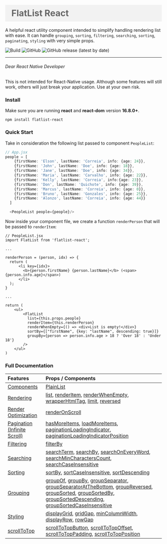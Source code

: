 <h1
style="
color: #666;
background-color: #f2f2f2;
padding: 10px 20px;
">
FlatList React
</h1>

A helpful react utility component intended to simplify handling rendering list with ease.
It can handle `grouping`, `sorting`, `filtering`, `searching`, `sorting`, `paginating`, `styling` with very simple props.

![Build](https://github.com/beforesemicolon/flatlist-react/workflows/Node.js%20CI/badge.svg)
![GitHub](https://img.shields.io/github/license/beforesemicolon/flatlist-react)
![GitHub release (latest by date)](https://img.shields.io/github/v/release/beforesemicolon/flatlist-react)

---

###### Dear React Native Developer
This is not intended for React-Native usage. Although some features will still work, others will just break your application. Use at your own risk.

### Install

Make sure you are running **react** and **react-dom** version **16.8.0+**.

```npm install flatlist-react```

### Quick Start

Take in consideration the following list passed to component `PeopleList`:

```ts
// App.jsx
people = [
    {firstName: 'Elson', lastName: 'Correia', info: {age: 24}},
    {firstName: 'John', lastName: 'Doe', info: {age: 18}},
    {firstName: 'Jane', lastName: 'Doe', info: {age: 34}},
    {firstName: 'Maria', lastName: 'Carvalho', info: {age: 22}},
    {firstName: 'Kelly', lastName: 'Correia', info:{age: 23}},
    {firstName: 'Don', lastName: 'Quichote', info: {age: 39}},
    {firstName: 'Marcus', lastName: 'Correia', info: {age: 0}},
    {firstName: 'Bruno', lastName: 'Gonzales', info: {age: 25}},
    {firstName: 'Alonzo', lastName: 'Correia', info: {age: 44}}
  ]

  <PeopleList people={people}/>
```

Now inside your component file, we create a function `renderPerson` that will be passed to `renderItem`:

```tsx
// PeopleList.jsx
import FlatList from 'flatlist-react';

...

renderPerson = (person, idx) => {
  return (
      <li key={idx}>
        <b>{person.firstName} {person.lastName}</b> (<span>{person.info.age}</span>)
      </li>
  );
}

...

return (
    <ul>
        <FlatList
          list={this.props.people}
          renderItem={this.renderPerson}
          renderWhenEmpty={() => <div>List is empty!</div>}
          sortBy={["firstName", {key: "lastName", descending: true}]}
          groupBy={person => person.info.age > 18 ? 'Over 18' : 'Under 18'}
        />
    </ul>
)
```
### Full Documentation

| Features        | Props / Components        |
| :------------- | :------------- |
| [Components](https://github.com/beforesemicolon/flatlist-react/blob/documentation/documentation/Doc.md#components)  | [PlainList](https://github.com/beforesemicolon/flatlist-react/blob/documentation/documentation/Doc.md#plainlist) |
| [Rendering](https://github.com/beforesemicolon/flatlist-react/blob/documentation/documentation/Doc.md#rendering)      | [list](https://github.com/beforesemicolon/flatlist-react/blob/documentation/documentation/Doc.md#list-and-renderitem), [renderItem](https://github.com/beforesemicolon/flatlist-react/blob/documentation/documentation/Doc.md#list-and-renderitem), [renderWhenEmpty](https://github.com/beforesemicolon/flatlist-react/blob/documentation/documentation/Doc.md#renderwhenempty), [wrapperHtmlTag](https://github.com/beforesemicolon/flatlist-react/blob/documentation/documentation/Doc.md#wrapperhtmltag), [limit](https://github.com/beforesemicolon/flatlist-react/blob/documentation/documentation/Doc.md#limit), [reversed](https://github.com/beforesemicolon/flatlist-react/blob/documentation/documentation/Doc.md#reversed) |
| [Render Optimization](https://github.com/beforesemicolon/flatlist-react/blob/documentation/documentation/Doc.md#render-optimization) | [renderOnScroll](https://github.com/beforesemicolon/flatlist-react/blob/documentation/documentation/Doc.md#renderonscroll) |
| [Pagination (Infinite Scroll)](https://github.com/beforesemicolon/flatlist-react/blob/documentation/documentation/Doc.md#pagination)   | [hasMoreItems](https://github.com/beforesemicolon/flatlist-react/blob/documentation/documentation/Doc.md#hasmoreitems), [loadMoreItems](https://github.com/beforesemicolon/flatlist-react/blob/documentation/documentation/Doc.md#loadmoreitems), [paginationLoadingIndicator](https://github.com/beforesemicolon/flatlist-react/blob/documentation/documentation/Doc.md#paginationloadingindicator), [paginationLoadingIndicatorPosition](https://github.com/beforesemicolon/flatlist-react/blob/documentation/documentation/Doc.md#paginationloadingindicatorposition) |
| [Filtering](https://github.com/beforesemicolon/flatlist-react/blob/documentation/documentation/Doc.md#filtering) | [filterBy](https://github.com/beforesemicolon/flatlist-react/blob/documentation/documentation/Doc.md#filterby) |
| [Searching](https://github.com/beforesemicolon/flatlist-react/blob/documentation/documentation/Doc.md#searching) | [searchTerm](https://github.com/beforesemicolon/flatlist-react/blob/documentation/documentation/Doc.md#searchterm), [searchBy](https://github.com/beforesemicolon/flatlist-react/blob/documentation/documentation/Doc.md#searchby), [searchOnEveryWord](https://github.com/beforesemicolon/flatlist-react/blob/documentation/documentation/Doc.md#searchoneveryword), [searchMinCharactersCount](https://github.com/beforesemicolon/flatlist-react/blob/documentation/documentation/Doc.md#searchmincharacterscount), [searchCaseInsensitive](https://github.com/beforesemicolon/flatlist-react/blob/documentation/documentation/Doc.md#searchcaseinsensitive)    |
| [Sorting](https://github.com/beforesemicolon/flatlist-react/blob/documentation/documentation/Doc.md#sorting)  | [sortBy](https://github.com/beforesemicolon/flatlist-react/blob/documentation/documentation/Doc.md#sortby), [sortCaseInsensitive](https://github.com/beforesemicolon/flatlist-react/blob/documentation/documentation/Doc.md#sortcaseinsensitive), [sortDescending](https://github.com/beforesemicolon/flatlist-react/blob/documentation/documentation/Doc.md#sortdescending)    |
| [Grouping](https://github.com/beforesemicolon/flatlist-react/blob/documentation/documentation/Doc.md#grouping) | [groupOf](https://github.com/beforesemicolon/flatlist-react/blob/documentation/documentation/Doc.md#groupof), [groupBy](https://github.com/beforesemicolon/flatlist-react/blob/documentation/documentation/Doc.md#groupby), [groupSeparator](https://github.com/beforesemicolon/flatlist-react/blob/documentation/documentation/Doc.md#groupseparator), [groupSeparatorAtTheBottom](https://github.com/beforesemicolon/flatlist-react/blob/documentation/documentation/Doc.md#groupseparatoratthebottom), [groupReversed](https://github.com/beforesemicolon/flatlist-react/blob/documentation/documentation/Doc.md#groupreversed), [groupSorted](https://github.com/beforesemicolon/flatlist-react/blob/documentation/documentation/Doc.md#groupsorted), [groupSortedBy](https://github.com/beforesemicolon/flatlist-react/blob/documentation/documentation/Doc.md#groupsortedby), [groupSortedDescending](https://github.com/beforesemicolon/flatlist-react/blob/documentation/documentation/Doc.md#groupsorteddescending), [groupSortedCaseInsensitive](https://github.com/beforesemicolon/flatlist-react/blob/documentation/documentation/Doc.md#groupsortedcaseinsensitive) |
| [Styling](https://github.com/beforesemicolon/flatlist-react/blob/documentation/documentation/Doc.md#styling) | [displayGrid](https://github.com/beforesemicolon/flatlist-react/blob/documentation/documentation/Doc.md#displaygrid), [gridGap](https://github.com/beforesemicolon/flatlist-react/blob/documentation/documentation/Doc.md#gridgap), [minColumnWidth](https://github.com/beforesemicolon/flatlist-react/blob/documentation/documentation/Doc.md#mincolumnwidth), [displayRow](https://github.com/beforesemicolon/flatlist-react/blob/documentation/documentation/Doc.md#displayrow), [rowGap](https://github.com/beforesemicolon/flatlist-react/blob/documentation/documentation/Doc.md#rowgap)  |
| [scrollToTop](https://github.com/beforesemicolon/flatlist-react/blob/documentation/documentation/Doc.md#scrolltotop) |[scrollToTopButton](https://github.com/beforesemicolon/flatlist-react/blob/documentation/documentation/Doc.md#scrolltotopbutton), [scrollToTopOffset](https://github.com/beforesemicolon/flatlist-react/blob/documentation/documentation/Doc.md#scrolltotopoffset), [scrollToTopPadding](https://github.com/beforesemicolon/flatlist-react/blob/documentation/documentation/Doc.md#scrolltotoppadding), [scrollToTopPosition](https://github.com/beforesemicolon/flatlist-react/blob/documentation/documentation/Doc.md#scrolltotopposition) |
